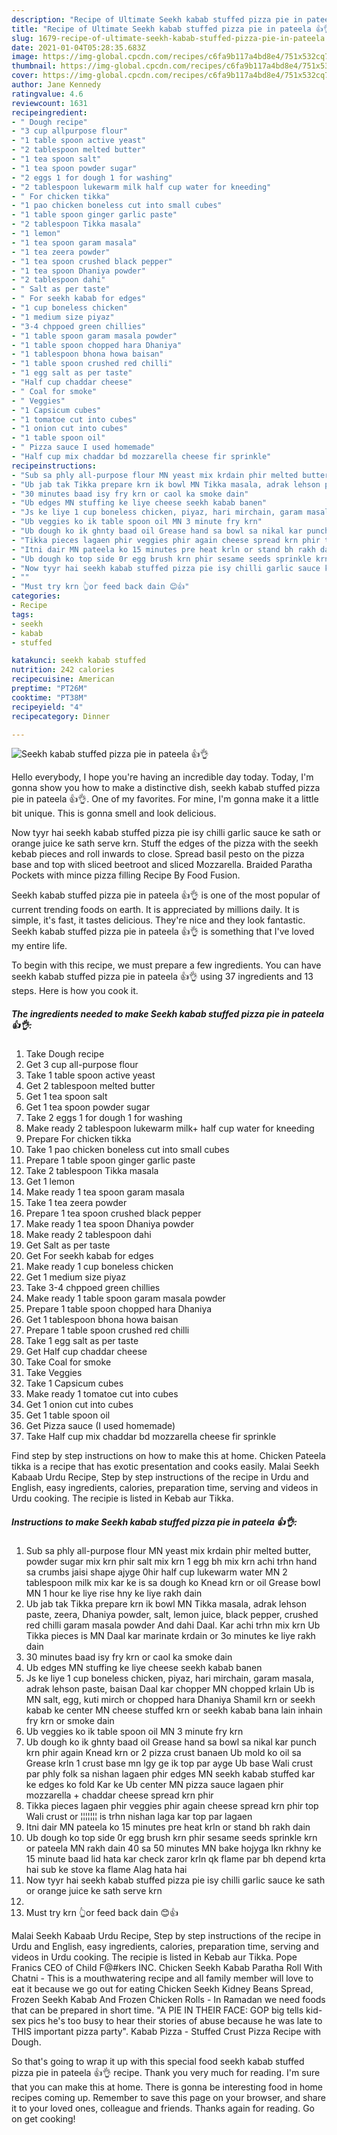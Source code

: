 ```yaml
---
description: "Recipe of Ultimate Seekh kabab stuffed pizza pie in pateela 👍👌"
title: "Recipe of Ultimate Seekh kabab stuffed pizza pie in pateela 👍👌"
slug: 1679-recipe-of-ultimate-seekh-kabab-stuffed-pizza-pie-in-pateela
date: 2021-01-04T05:28:35.683Z
image: https://img-global.cpcdn.com/recipes/c6fa9b117a4bd8e4/751x532cq70/seekh-kabab-stuffed-pizza-pie-in-pateela-👍👌-recipe-main-photo.jpg
thumbnail: https://img-global.cpcdn.com/recipes/c6fa9b117a4bd8e4/751x532cq70/seekh-kabab-stuffed-pizza-pie-in-pateela-👍👌-recipe-main-photo.jpg
cover: https://img-global.cpcdn.com/recipes/c6fa9b117a4bd8e4/751x532cq70/seekh-kabab-stuffed-pizza-pie-in-pateela-👍👌-recipe-main-photo.jpg
author: Jane Kennedy
ratingvalue: 4.6
reviewcount: 1631
recipeingredient:
- " Dough recipe"
- "3 cup allpurpose flour"
- "1 table spoon active yeast"
- "2 tablespoon melted butter"
- "1 tea spoon salt"
- "1 tea spoon powder sugar"
- "2 eggs 1 for dough 1 for washing"
- "2 tablespoon lukewarm milk half cup water for kneeding"
- " For chicken tikka"
- "1 pao chicken boneless cut into small cubes"
- "1 table spoon ginger garlic paste"
- "2 tablespoon Tikka masala"
- "1 lemon"
- "1 tea spoon garam masala"
- "1 tea zeera powder"
- "1 tea spoon crushed black pepper"
- "1 tea spoon Dhaniya powder"
- "2 tablespoon dahi"
- " Salt as per taste"
- " For seekh kabab for edges"
- "1 cup boneless chicken"
- "1 medium size piyaz"
- "3-4 chppoed green chillies"
- "1 table spoon garam masala powder"
- "1 table spoon chopped hara Dhaniya"
- "1 tablespoon bhona howa baisan"
- "1 table spoon crushed red chilli"
- "1 egg salt as per taste"
- "Half cup chaddar cheese"
- " Coal for smoke"
- " Veggies"
- "1 Capsicum cubes"
- "1 tomatoe cut into cubes"
- "1 onion cut into cubes"
- "1 table spoon oil"
- " Pizza sauce I used homemade"
- "Half cup mix chaddar bd mozzarella cheese fir sprinkle"
recipeinstructions:
- "Sub sa phly all-purpose flour MN yeast mix krdain phir melted butter, powder sugar mix krn phir salt mix krn 1 egg bh mix krn achi trhn hand sa crumbs jaisi shape ajyge 0hir half cup lukewarm water MN 2 tablespoon milk mix kar ke is sa dough ko Knead krn or oil Grease bowl MN 1 hour ke liye rise hny ke liye rakh dain"
- "Ub jab tak Tikka prepare krn ik bowl MN Tikka masala, adrak lehson paste, zeera, Dhaniya powder, salt, lemon juice, black pepper, crushed red chilli garam masala powder And dahi Daal. Kar achi trhn mix krn Ub Tikka pieces is MN Daal kar marinate krdain or 3o minutes ke liye rakh dain"
- "30 minutes baad isy fry krn or caol ka smoke dain"
- "Ub edges MN stuffing ke liye cheese seekh kabab banen"
- "Js ke liye 1 cup boneless chicken, piyaz, hari mirchain, garam masala, adrak lehson paste, baisan Daal kar chopper MN chopped krlain Ub is MN salt, egg, kuti mirch or chopped hara Dhaniya Shamil krn or seekh kabab ke center MN cheese stuffed krn or seekh kabab bana lain inhain fry krn or smoke dain"
- "Ub veggies ko ik table spoon oil MN 3 minute fry krn"
- "Ub dough ko ik ghnty baad oil Grease hand sa bowl sa nikal kar punch krn phir again Knead krn or 2 pizza crust banaen Ub mold ko oil sa Grease krln 1 crust base mn lgy ge ik top par ayge Ub base Wali crust par phly folk sa nishan lagaen phir edges MN seekh kabab stuffed kar ke edges ko fold Kar ke Ub center MN pizza sauce lagaen phir mozzarella + chaddar cheese spread krn phir"
- "Tikka pieces lagaen phir veggies phir again cheese spread krn phir top Wali crust or ¦¦¦¦¦¦¦ is trhn nishan laga kar top par lagaen"
- "Itni dair MN pateela ko 15 minutes pre heat krln or stand bh rakh dain"
- "Ub dough ko top side 0r egg brush krn phir sesame seeds sprinkle krn or pateela MN rakh dain 40 sa 50 minutes MN bake hojyga lkn rkhny ke 15 minute baad lid hata kar check zaror krln qk flame par bh depend krta hai sub ke stove ka flame Alag hata hai"
- "Now tyyr hai seekh kabab stuffed pizza pie isy chilli garlic sauce ke sath or orange juice ke sath serve krn"
- ""
- "Must try krn 👆or feed back dain 😊👍"
categories:
- Recipe
tags:
- seekh
- kabab
- stuffed

katakunci: seekh kabab stuffed 
nutrition: 242 calories
recipecuisine: American
preptime: "PT26M"
cooktime: "PT38M"
recipeyield: "4"
recipecategory: Dinner

---
```



![Seekh kabab stuffed pizza pie in pateela 👍👌](https://img-global.cpcdn.com/recipes/c6fa9b117a4bd8e4/751x532cq70/seekh-kabab-stuffed-pizza-pie-in-pateela-👍👌-recipe-main-photo.jpg)

Hello everybody, I hope you're having an incredible day today. Today, I'm gonna show you how to make a distinctive dish, seekh kabab stuffed pizza pie in pateela 👍👌. One of my favorites. For mine, I'm gonna make it a little bit unique. This is gonna smell and look delicious.

Now tyyr hai seekh kabab stuffed pizza pie isy chilli garlic sauce ke sath or orange juice ke sath serve krn. Stuff the edges of the pizza with the seekh kebab pieces and roll inwards to close. Spread basil pesto on the pizza base and top with sliced beetroot and sliced Mozzarella. Braided Paratha Pockets with mince pizza filling Recipe By Food Fusion.

Seekh kabab stuffed pizza pie in pateela 👍👌 is one of the most popular of current trending foods on earth. It is appreciated by millions daily. It is simple, it's fast, it tastes delicious. They're nice and they look fantastic. Seekh kabab stuffed pizza pie in pateela 👍👌 is something that I've loved my entire life.


To begin with this recipe, we must prepare a few ingredients. You can have seekh kabab stuffed pizza pie in pateela 👍👌 using 37 ingredients and 13 steps. Here is how you cook it.

<!--inarticleads1-->

##### The ingredients needed to make Seekh kabab stuffed pizza pie in pateela 👍👌:

1. Take  Dough recipe
1. Get 3 cup all-purpose flour
1. Take 1 table spoon active yeast
1. Get 2 tablespoon melted butter
1. Get 1 tea spoon salt
1. Get 1 tea spoon powder sugar
1. Take 2 eggs 1 for dough 1 for washing
1. Make ready 2 tablespoon lukewarm milk+ half cup water for kneeding
1. Prepare  For chicken tikka
1. Take 1 pao chicken boneless cut into small cubes
1. Prepare 1 table spoon ginger garlic paste
1. Take 2 tablespoon Tikka masala
1. Get 1 lemon
1. Make ready 1 tea spoon garam masala
1. Take 1 tea zeera powder
1. Prepare 1 tea spoon crushed black pepper
1. Make ready 1 tea spoon Dhaniya powder
1. Make ready 2 tablespoon dahi
1. Get  Salt as per taste
1. Get  For seekh kabab for edges
1. Make ready 1 cup boneless chicken
1. Get 1 medium size piyaz
1. Take 3-4 chppoed green chillies
1. Make ready 1 table spoon garam masala powder
1. Prepare 1 table spoon chopped hara Dhaniya
1. Get 1 tablespoon bhona howa baisan
1. Prepare 1 table spoon crushed red chilli
1. Take 1 egg salt as per taste
1. Get Half cup chaddar cheese
1. Take  Coal for smoke
1. Take  Veggies
1. Take 1 Capsicum cubes
1. Make ready 1 tomatoe cut into cubes
1. Get 1 onion cut into cubes
1. Get 1 table spoon oil
1. Get  Pizza sauce (I used homemade)
1. Take Half cup mix chaddar bd mozzarella cheese fir sprinkle


Find step by step instructions on how to make this at home. Chicken Pateela tikka is a recipe that has exotic presentation and cooks easily. Malai Seekh Kabaab Urdu Recipe, Step by step instructions of the recipe in Urdu and English, easy ingredients, calories, preparation time, serving and videos in Urdu cooking. The recipie is listed in Kebab aur Tikka. 

<!--inarticleads2-->

##### Instructions to make Seekh kabab stuffed pizza pie in pateela 👍👌:

1. Sub sa phly all-purpose flour MN yeast mix krdain phir melted butter, powder sugar mix krn phir salt mix krn 1 egg bh mix krn achi trhn hand sa crumbs jaisi shape ajyge 0hir half cup lukewarm water MN 2 tablespoon milk mix kar ke is sa dough ko Knead krn or oil Grease bowl MN 1 hour ke liye rise hny ke liye rakh dain
1. Ub jab tak Tikka prepare krn ik bowl MN Tikka masala, adrak lehson paste, zeera, Dhaniya powder, salt, lemon juice, black pepper, crushed red chilli garam masala powder And dahi Daal. Kar achi trhn mix krn Ub Tikka pieces is MN Daal kar marinate krdain or 3o minutes ke liye rakh dain
1. 30 minutes baad isy fry krn or caol ka smoke dain
1. Ub edges MN stuffing ke liye cheese seekh kabab banen
1. Js ke liye 1 cup boneless chicken, piyaz, hari mirchain, garam masala, adrak lehson paste, baisan Daal kar chopper MN chopped krlain Ub is MN salt, egg, kuti mirch or chopped hara Dhaniya Shamil krn or seekh kabab ke center MN cheese stuffed krn or seekh kabab bana lain inhain fry krn or smoke dain
1. Ub veggies ko ik table spoon oil MN 3 minute fry krn
1. Ub dough ko ik ghnty baad oil Grease hand sa bowl sa nikal kar punch krn phir again Knead krn or 2 pizza crust banaen Ub mold ko oil sa Grease krln 1 crust base mn lgy ge ik top par ayge Ub base Wali crust par phly folk sa nishan lagaen phir edges MN seekh kabab stuffed kar ke edges ko fold Kar ke Ub center MN pizza sauce lagaen phir mozzarella + chaddar cheese spread krn phir
1. Tikka pieces lagaen phir veggies phir again cheese spread krn phir top Wali crust or ¦¦¦¦¦¦¦ is trhn nishan laga kar top par lagaen
1. Itni dair MN pateela ko 15 minutes pre heat krln or stand bh rakh dain
1. Ub dough ko top side 0r egg brush krn phir sesame seeds sprinkle krn or pateela MN rakh dain 40 sa 50 minutes MN bake hojyga lkn rkhny ke 15 minute baad lid hata kar check zaror krln qk flame par bh depend krta hai sub ke stove ka flame Alag hata hai
1. Now tyyr hai seekh kabab stuffed pizza pie isy chilli garlic sauce ke sath or orange juice ke sath serve krn
1. 
1. Must try krn 👆or feed back dain 😊👍


Malai Seekh Kabaab Urdu Recipe, Step by step instructions of the recipe in Urdu and English, easy ingredients, calories, preparation time, serving and videos in Urdu cooking. The recipie is listed in Kebab aur Tikka. Pope Franics CEO of Child F@#kers INC. Chicken Seekh Kabab Paratha Roll With Chatni - This is a mouthwatering recipe and all family member will love to eat it because we go out for eating Chicken Seekh Kidney Beans Spread, Frozen Seekh Kabab And Frozen Chicken Rolls - In Ramadan we need foods that can be prepared in short time. &#34;A PIE IN THEIR FACE: GOP big tells kid-sex pics he&#39;s too busy to hear their stories of abuse because he was late to THIS important pizza party&#34;. Kabab Pizza - Stuffed Crust Pizza Recipe with Dough. 

So that's going to wrap it up with this special food seekh kabab stuffed pizza pie in pateela 👍👌 recipe. Thank you very much for reading. I'm sure that you can make this at home. There is gonna be interesting food in home recipes coming up. Remember to save this page on your browser, and share it to your loved ones, colleague and friends. Thanks again for reading. Go on get cooking!
